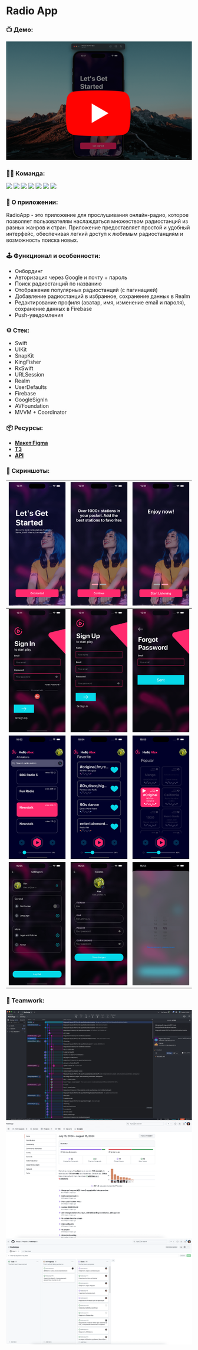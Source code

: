 # Radio App

### 📺 Демо:
[![Alt текст изображения](https://github.com/AleksPt/RadioApp/blob/develop/Images/demoCover.png)](https://youtu.be/d-bKla4cewQ)

### 👨‍💻 Команда:
<p align="left"> 
<a href="https://github.com/Bruzya">
<img src="https://img.shields.io/badge/Team Leader: Bruzya-mediumslateblue"/></a>
<a href="https://github.com/AleksPt">
<img src="https://img.shields.io/badge/AleksPt-FF4191"/></a>
<a href="https://github.com/Bokhulenkov">
<img src="https://img.shields.io/badge/Bokhulenkov-goldenrod"/></a>
<a href="https://github.com/dsm5e">
<img src="https://img.shields.io/badge/dsm5e-36BA98"/></a>
<a href="https://github.com/Drollllted">
<img src="https://img.shields.io/badge/Drollllted-DC5F00"/></a>
<a href="https://github.com/vsvami">
<img src="https://img.shields.io/badge/vsvami-FF6969"/></a>
<a href="https://github.com/Otarkush">
<img src="https://img.shields.io/badge/Otarkush-06D001"/></a>
</p>

### 📱 О приложении:
RadioApp - это приложение для прослушивания онлайн-радио, которое позволяет пользователям наслаждаться множеством радиостанций из разных жанров и стран. Приложение предоставляет простой и удобный интерфейс, обеспечивая легкий доступ к любимым радиостанциям и возможность поиска новых.

### 🕹️ Функционал и особенности:
- Онбординг
- Авторизация через Google и почту + пароль
- Поиск радиостанций по названию
- Отображение популярных радиостанций (с пагинацией)
- Добавление радиостанций в избранное, сохранение данных в Realm
- Редактирование профиля (аватар, имя, изменение email и пароля), сохранение данных в Firebase
- Push-уведомления

### ⚙️ Стек:
 * Swift
 * UIKit
 * SnapKit
 * KingFisher
 * RxSwift
 * URLSession
 * Realm
 * UserDefaults
 * Firebase
 * GoogleSignIn
 * AVFoundation
 * MVVM + Coordinator

### 📦 Ресурсы:
- [**Макет Figma**](https://www.figma.com/design/FJtfLn0HWV0xgwjx9aWup5/Challenge-%E2%84%963-%22Radio-App%22?node-id=0-1&t=gsvrtdxxxFBE9pCb-1)
- [**ТЗ**](https://docs.google.com/document/d/1-BlISKDFamgC4nuxwXqaGcbLrNoGFNRm1JM2Nipj3pk/edit?usp=sharing)
- [**API**](http://all.api.radio-browser.info)

### 📸 Скриншоты:
| ![preview](https://github.com/AleksPt/RadioApp/blob/develop/Images/app1.png) |![preview](https://github.com/AleksPt/RadioApp/blob/develop/Images/app2.png) | ![preview](https://github.com/AleksPt/RadioApp/blob/develop/Images/app3.png)
|-------|----------|---------|
| ![preview](https://github.com/AleksPt/RadioApp/blob/develop/Images/app4.png) |![preview](https://github.com/AleksPt/RadioApp/blob/develop/Images/app5.png) | ![preview](https://github.com/AleksPt/RadioApp/blob/develop/Images/app6.png)
| ![preview](https://github.com/AleksPt/RadioApp/blob/develop/Images/app7.png) |![preview](https://github.com/AleksPt/RadioApp/blob/develop/Images/app8.png) | ![preview](https://github.com/AleksPt/RadioApp/blob/develop/Images/app9.png)
| ![preview](https://github.com/AleksPt/RadioApp/blob/develop/Images/app10.png) |![preview](https://github.com/AleksPt/RadioApp/blob/develop/Images/app11.png) | ![preview](https://github.com/AleksPt/RadioApp/blob/develop/Images/app12.png)

### 🤝 Teamwork:
![preview](https://github.com/AleksPt/RadioApp/blob/develop/Images/teamwork1.png)
![preview](https://github.com/AleksPt/RadioApp/blob/develop/Images/teamwork2.png)
![preview](https://github.com/AleksPt/RadioApp/blob/develop/Images/teamwork3.png)
